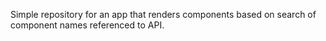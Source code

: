 Simple repository for an app that renders components based on search of component names referenced to API.
